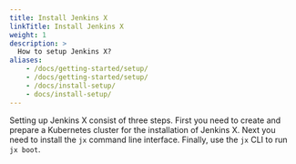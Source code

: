 ```yaml
---
title: Install Jenkins X
linkTitle: Install Jenkins X
weight: 1
description: >
  How to setup Jenkins X?
aliases:
    - /docs/getting-started/setup/
    - /docs/getting-started/setup/
    - /docs/install-setup/
    - docs/install-setup/
---
```


Setting up Jenkins X consist of three steps.
First you need to create and prepare a Kubernetes cluster for the installation of Jenkins X.
Next you need to install the `jx` command line interface.
Finally, use the `jx` CLI to run `jx boot`.